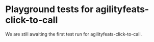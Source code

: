 # Playground tests for agilityfeats-click-to-call
We are still awaiting the first test run for agilityfeats-click-to-call.
